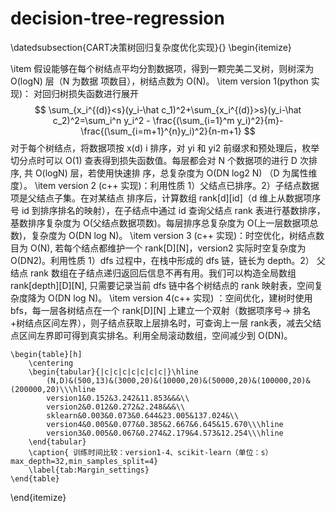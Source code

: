# decision-tree-regression
\datedsubsection{CART决策树回归复杂度优化实现}{}
\begin{itemize}

\item 假设能够在每个树结点平均分割数据项，得到一颗完美二叉树，则树深为 O(logN) 层（N 为数据
项数目），树结点数为 O(N)。
\item version 1(python 实现)： 对回归树损失函数进行展开
$$
\sum_{x_i^{(d)}<s}(y_i-\hat c_1)^2+\sum_{x_i^{(d)}>s}(y_i-\hat c_2)^2=\sum_i^n y_i^2 - \frac{(\sum_{i=1}^m y_i)^2}{m}- \frac{(\sum_{i=m+1}^{n}y_i)^2}{n-m+1}
				$$
				对于每个树结点，将数据项按 x(d) i 排序，对 yi 和 yi2 前缀求和预处理后，枚举切分点时可以 O(1)
查表得到损失函数值。每层都会对 N 个数据项的进行 D 次排序, 共 O(logN) 层，若使用快速排
序，总复杂度为 O(DN log2 N) （D 为属性维度）。
\item version 2 (c++ 实现)：利用性质 1）父结点已排序。2）子结点数据项是父结点子集。在对某结点
排序后，计算数组 rank[d][id]（d 维上从数据项序号 id 到排序排名的映射），在子结点中通过 id
查询父结点 rank 表进行基数排序，基数排序复杂度为 O(父结点数据项数)。每层排序总复杂度为
O(上一层数据项总数)，复杂度为 O(DN log N)。
\item version 3 (c++ 实现)：时空优化，树结点数目为 O(N), 若每个结点都维护一个 rank[D][N]，version2
实际时空复杂度为 O(DN2)。利用性质 1）dfs 过程中，在栈中形成的 dfs 链，链长为 depth。2）
父结点 rank 数组在子结点递归返回后信息不再有用。我们可以构造全局数组 rank[depth][D][N],
只需要记录当前 dfs 链中各个树结点的 rank 映射表，空间复杂度降为 O(DN log N)。
\item version 4(c++ 实现) ：空间优化，建树时使用 bfs，每一层各树结点在一个 rank[D][N] 上建立一个双射（数据项序号-> 排名 +树结点区间左界），则子结点获取上层排名时，可查询上一层 rank表，减去父结点区间左界即可得到真实排名。利用全局滚动数组，空间减少到 O(DN)。



    \begin{table}[h]
		\centering
		\begin{tabular}{|c|c|c|c|c|c|c|}\hline
			(N,D)&(500,13)&(3000,20)&(10000,20)&(50000,20)&(100000,20)&(200000,20)\\\hline
			version1&0.152&3.242&11.853&&&\\
			version2&0.012&0.272&2.248&&&\\
			sklearn&0.003&0.073&0.644&23.005&137.024&\\
			version4&0.005&0.077&0.385&2.667&6.645&15.670\\\hline
			version3&0.005&0.067&0.274&2.179&4.573&12.254\\\hline
		\end{tabular}
		\caption{ 训练时间比较：version1-4、scikit-learn（单位：s）max_depth=32,min_samples_split=4}
		\label{tab:Margin_settings}
	\end{table}


\end{itemize}
